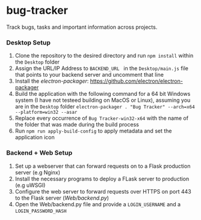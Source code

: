 # bug-tracker
Track bugs, tasks and important information across projects.

### Desktop Setup
1. Clone the repository to the desired directory and run `npm install` within the `Desktop` folder
2. Assign the URL/IP Address to `BACKEND_URL ` in the `Desktop/main.js` file that points to your backend server and uncomment that line
3. Install the _electron-packager_: https://github.com/electron/electron-packager
4. Build the application with the following command for a 64 bit Windows system (I have not testeed building on MacOS or Linux), assuming you are in the `Desktop` folder `electron-packager . "Bug Tracker" --arch=x64 --platform=win32 --asar`
5. Replace every occurrence of `Bug Tracker-win32-x64` with the name of the folder that was made during the build process
6. Run `npm run apply-build-config` to apply metadata and set the application icon

### Backend + Web Setup
1. Set up a webserver that can forward requests on to a Flask production server (e.g Nginx)
2. Install the necessary programs to deploy a FLask server to production (e.g uWSGI)
3. Configure the web server to forward requests over HTTPS on port 443 to the Flask server (_Web/backend.py_)
4. Open the Web/backend.py file and provide a `LOGIN_USERNAME` and a `LOGIN_PASSWORD_HASH`
